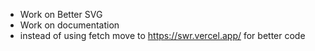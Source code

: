 - Work on Better SVG
- Work on documentation
- instead of using fetch move to https://swr.vercel.app/ for better code